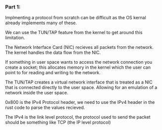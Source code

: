### Part 1:

Implmenting a protocol from scratch can be difficult as the OS kernal already implements many of these.


We can use the TUN/TAP feature from the kernel to get around this limitation.


The Network Interface Card (NIC) recieves all packets from the network. The kernel handles the data flow from the NIC.


If something in user space wants to access the network connection you create a socket; this allocates memory in the kernel which the user can point to for reading and writing to the network.


The TUN/TAP creates a virtual network interface that is treated as a NIC that is connected directly to the user space. Allowing for an emulation of a network inside the user space.


0x800 is the IPv4 Protocol header, we need to use the IPv4 header in the rust code to parse the values recieved.


The IPv4 is the link level protocol, the protocol used to send the packet should be something like TCP (the IP level protocol)


